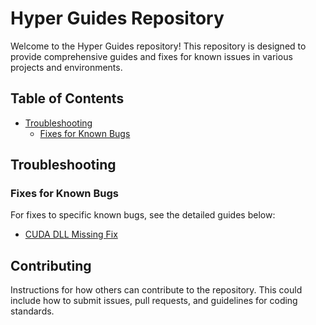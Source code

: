 # Hyper Guides Repository

Welcome to the Hyper Guides repository! This repository is designed to provide comprehensive guides and fixes for known issues in various projects and environments.

## Table of Contents

- [Troubleshooting](#troubleshooting)
  - [Fixes for Known Bugs](#fixes-for-known-bugs)

## Troubleshooting

### Fixes for Known Bugs

For fixes to specific known bugs, see the detailed guides below:
- [CUDA DLL Missing Fix](fixes/CUDA_DLL_MISSING/Cuda_DLLS_Fix.md)

## Contributing

Instructions for how others can contribute to the repository. This could include how to submit issues, pull requests, and guidelines for coding standards.


